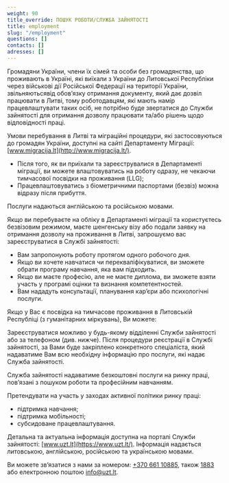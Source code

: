 ```yaml
---
weight: 90
title_override: ПОШУК РОБОТИ/СЛУЖБА ЗАЙНЯТОСТІ
title: employment
slug: "/employment"
questions: []
contacts: []
adresses: []
---
```


Громадяни України, члени їх сімей та особи без громадянства, що проживають в Україні, які виїхали з України до Литовської Республіки через військові дії Російської Федерації на території України, звільняютьсявід обов’язку отримання документу, який дає дозвіл працювати в Литві, тому роботодавцям, які мають намір працевлаштувати таких осіб, не потрібно буде звертатися до Служби зайнятості для отримання дозволу працювати та/або рішень щодо відповідності праці.

Умови перебування в Литві та міграційні процедури, які застосовуються до громадян України, доступні на сайті Департаменту Міграції: [www.migracija.lt](http://www.migracija.lt/).

- Після того, як ви приїхали та зареєструвалися в Департаменті міграції, ви можете влаштовуватись на роботу одразу, не чекаючи тимчасової посвідки на проживання (LLG);
- Працевлаштовуватись з біометричними паспортами (безвіз) можна відразу після прибуття.

Послуги надаються англійською та російською мовами.

Якщо ви перебуваєте на обліку в Департаменті міграції та користуєтесь безвізовим режимом, маєте шенгенську візу або подали заявку на отримання дозволу на проживання в Литві, запрошуємо вас зареєструватися в Службі зайнятості:

- Вам запропонують роботу протягом одного робочого дня.
- Якщо ви хочете навчатися чи перекваліфікуватися, ви зможете обрати програму навчання, яка вам підходить.
- Якщо ви маєте професію, але не маєте диплома, ви зможете взяти участь у програмі оцінки та визнання компетентностей.
- Вам нададуть консультації, планування кар’єри або психологічні послуги.

Якщо у Вас є посвідка на тимчасове проживання в Литовській Республіці (з гуманітарних міркувань), Ви можете:

Зареєструватися можливо у будь-якому відділенні Служби зайнятості або за телефоном (див. нижче). Після процедури реєстрації в Службі зайнятості, за Вами буде закріплено конкретного спеціаліста, який надаватиме Вам всю необхідну інформацію про послуги, які надає Служба зайнятості.

Служба зайнятості надаватиме безкоштовні послуги на ринку праці, пов’язані з пошуком роботи та професійним навчанням.

Претендувати на участь у заходах активної політики ринку праці:

- підтримка навчання;
- підтримка мобільності;
- субсидоване працевлаштування.

Детальна та актуальна інформація доступна на порталі Служби зайнятості: [www.uzt.lt](https://www.uzt.lt/). Інформація надається литовською, англійською, російською та українською мовами.

Ви можете зв’язатися з нами за номером: [+370 661 10885](tel:+37066110885), також [1883](tel:1883) або електронною поштою [info@uzt.lt](mailto:info@uzt.lt).

## ‍
